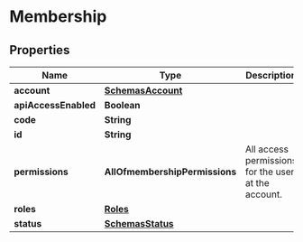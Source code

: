 # Membership

## Properties
Name | Type | Description | Notes
------------ | ------------- | ------------- | -------------
**account** | [**SchemasAccount**](SchemasAccount.md) |  |  [optional]
**apiAccessEnabled** | **Boolean** |  |  [optional]
**code** | **String** |  |  [optional]
**id** | **String** |  |  [optional]
**permissions** | **AllOfmembershipPermissions** | All access permissions for the user at the account. |  [optional]
**roles** | [**Roles**](Roles.md) |  |  [optional]
**status** | [**SchemasStatus**](SchemasStatus.md) |  |  [optional]
